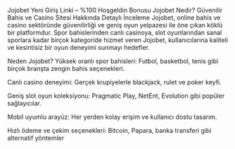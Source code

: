 Jojobet Yeni Giriş Linki – %100 Hoşgeldin Bonusu
Jojobet Nedir? Güvenilir Bahis ve Casino Sitesi Hakkında Detaylı İnceleme
Jojobet, online bahis ve casino sektöründe güvenilirliği ve geniş oyun yelpazesi ile öne çıkan köklü bir platformdur. Spor bahislerinden canlı casinoya, slot oyunlarından sanal sporlara kadar birçok kategoride hizmet veren Jojobet, kullanıcılarına kaliteli ve kesintisiz bir oyun deneyimi sunmayı hedefler.

Neden Jojobet?
Yüksek oranlı spor bahisleri: Futbol, basketbol, tenis gibi birçok branşta zengin bahis seçenekleri.

Canlı casino deneyimi: Gerçek krupiyelerle blackjack, rulet ve poker keyfi.

Geniş slot oyun koleksiyonu: Pragmatic Play, NetEnt, Evolution gibi popüler sağlayıcılar.

Mobil uyumlu arayüz: Her yerden kolay erişim ve kullanıcı dostu tasarım.

Hızlı ödeme ve çekim seçenekleri: Bitcoin, Papara, banka transferi gibi alternatif yöntemler
